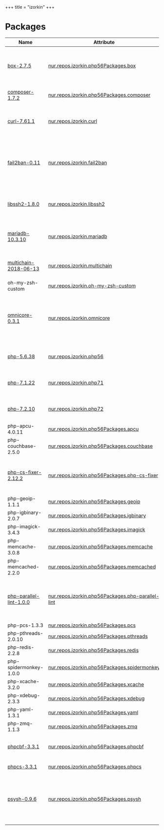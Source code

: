 
+++
title = "izorkin"
+++

# Packages

Name | Attribute | Description
-----|-----------|------------
[box-2.7.5](https://box-project.github.io/box2/)|[nur.repos.izorkin.php56Packages.box](https://github.com/nix-community/nur-combined/tree/master/repos/izorkin/pkgs/development/php/php56-packages.nix#L247)|An application for building and managing Phars
[composer-1.7.2](https://getcomposer.org/)|[nur.repos.izorkin.php56Packages.composer](https://github.com/nix-community/nur-combined/tree/master/repos/izorkin/pkgs/development/php/php56-packages.nix#L220)|Dependency Manager for PHP
[curl-7.61.1](https://curl.haxx.se/)|[nur.repos.izorkin.curl](https://github.com/nix-community/nur-combined/tree/master/repos/izorkin/pkgs/tools/curl/default.nix#L105)|A command line tool for transferring files with URL syntax
[fail2ban-0.11](http://www.fail2ban.org/)|[nur.repos.izorkin.fail2ban](https://github.com/nix-community/nur-combined/tree/master/repos/izorkin/pkgs/tools/fail2ban/default.nix#L45)|A program that scans log files for repeated failing login attempts and bans IP addresses
[libssh2-1.8.0](https://www.libssh2.org)|[nur.repos.izorkin.libssh2](https://github.com/nix-community/nur-combined/tree/master/repos/izorkin/pkgs/development/libssh2/default.nix#L19)|A client-side C library implementing the SSH2 protocol
[mariadb-10.3.10](https://mariadb.org/)|[nur.repos.izorkin.mariadb](https://github.com/nix-community/nur-combined/tree/master/repos/izorkin/pkgs/servers/mariadb/default.nix#L87)|An enhanced, drop-in replacement for MySQL
[multichain-2018-06-13](https://http://www.multichain.com/)|[nur.repos.izorkin.multichain](https://github.com/nix-community/nur-combined/tree/master/repos/izorkin/pkgs/apps/altcoins/multichain.nix#L27)|Open platform for blockchain applications
oh-my-zsh-custom|[nur.repos.izorkin.oh-my-zsh-custom](https://github.com/nix-community/nur-combined/tree/master/repos/izorkin/pkgs/shells/oh-my-zsh-custom/default.nix#L4)|
[omnicore-0.3.1](https://www.omnilayer.org/)|[nur.repos.izorkin.omnicore](https://github.com/nix-community/nur-combined/tree/master/repos/izorkin/pkgs/apps/altcoins/omnicore.nix#L27)|Open-source, fully-decentralized asset platform on the Bitcoin Blockchain
[php-5.6.38](http://www.php.net/)|[nur.repos.izorkin.php56](https://github.com/nix-community/nur-combined/tree/master/repos/izorkin/pkgs/development/php/default.nix#L202)|An HTML-embedded scripting language
[php-7.1.22](http://www.php.net/)|[nur.repos.izorkin.php71](https://github.com/nix-community/nur-combined/tree/master/repos/izorkin/pkgs/development/php/default.nix#L202)|An HTML-embedded scripting language
[php-7.2.10](http://www.php.net/)|[nur.repos.izorkin.php72](https://github.com/nix-community/nur-combined/tree/master/repos/izorkin/pkgs/development/php/default.nix#L202)|An HTML-embedded scripting language
php-apcu-4.0.11|[nur.repos.izorkin.php56Packages.apcu](https://github.com/nix-community/nur-combined/tree/master/repos/izorkin/pkgs/development/php/build-pecl.nix#L15)|
php-couchbase-2.5.0|[nur.repos.izorkin.php56Packages.couchbase](https://github.com/nix-community/nur-combined/tree/master/repos/izorkin/pkgs/development/php/build-pecl.nix#L15)|
[php-cs-fixer-2.12.2](http://cs.sensiolabs.org/)|[nur.repos.izorkin.php56Packages.php-cs-fixer](https://github.com/nix-community/nur-combined/tree/master/repos/izorkin/pkgs/development/php/php56-packages.nix#L274)|A tool to automatically fix PHP coding standards issues
php-geoip-1.1.1|[nur.repos.izorkin.php56Packages.geoip](https://github.com/nix-community/nur-combined/tree/master/repos/izorkin/pkgs/development/php/build-pecl.nix#L15)|
php-igbinary-2.0.7|[nur.repos.izorkin.php56Packages.igbinary](https://github.com/nix-community/nur-combined/tree/master/repos/izorkin/pkgs/development/php/build-pecl.nix#L15)|
php-imagick-3.4.3|[nur.repos.izorkin.php56Packages.imagick](https://github.com/nix-community/nur-combined/tree/master/repos/izorkin/pkgs/development/php/build-pecl.nix#L15)|
php-memcache-3.0.8|[nur.repos.izorkin.php56Packages.memcache](https://github.com/nix-community/nur-combined/tree/master/repos/izorkin/pkgs/development/php/build-pecl.nix#L15)|
php-memcached-2.2.0|[nur.repos.izorkin.php56Packages.memcached](https://github.com/nix-community/nur-combined/tree/master/repos/izorkin/pkgs/development/php/build-pecl.nix#L15)|
[php-parallel-lint-1.0.0](https://github.com/JakubOnderka/PHP-Parallel-Lint)|[nur.repos.izorkin.php56Packages.php-parallel-lint](https://github.com/nix-community/nur-combined/tree/master/repos/izorkin/pkgs/development/php/php56-packages.nix#L307)|This tool check syntax of PHP files faster than serial check with fancier output
php-pcs-1.3.3|[nur.repos.izorkin.php56Packages.pcs](https://github.com/nix-community/nur-combined/tree/master/repos/izorkin/pkgs/development/php/build-pecl.nix#L15)|
php-pthreads-2.0.10|[nur.repos.izorkin.php56Packages.pthreads](https://github.com/nix-community/nur-combined/tree/master/repos/izorkin/pkgs/development/php/build-pecl.nix#L15)|
php-redis-2.2.8|[nur.repos.izorkin.php56Packages.redis](https://github.com/nix-community/nur-combined/tree/master/repos/izorkin/pkgs/development/php/build-pecl.nix#L15)|
php-spidermonkey-1.0.0|[nur.repos.izorkin.php56Packages.spidermonkey](https://github.com/nix-community/nur-combined/tree/master/repos/izorkin/pkgs/development/php/build-pecl.nix#L15)|
php-xcache-3.2.0|[nur.repos.izorkin.php56Packages.xcache](https://github.com/nix-community/nur-combined/tree/master/repos/izorkin/pkgs/development/php/build-pecl.nix#L15)|
php-xdebug-2.3.3|[nur.repos.izorkin.php56Packages.xdebug](https://github.com/nix-community/nur-combined/tree/master/repos/izorkin/pkgs/development/php/build-pecl.nix#L15)|
php-yaml-1.3.1|[nur.repos.izorkin.php56Packages.yaml](https://github.com/nix-community/nur-combined/tree/master/repos/izorkin/pkgs/development/php/build-pecl.nix#L15)|
php-zmq-1.1.3|[nur.repos.izorkin.php56Packages.zmq](https://github.com/nix-community/nur-combined/tree/master/repos/izorkin/pkgs/development/php/build-pecl.nix#L15)|
[phpcbf-3.3.1](https://squizlabs.github.io/PHP_CodeSniffer/)|[nur.repos.izorkin.php56Packages.phpcbf](https://github.com/nix-community/nur-combined/tree/master/repos/izorkin/pkgs/development/php/php56-packages.nix#L361)|PHP coding standard beautifier and fixer
[phpcs-3.3.1](https://squizlabs.github.io/PHP_CodeSniffer/)|[nur.repos.izorkin.php56Packages.phpcs](https://github.com/nix-community/nur-combined/tree/master/repos/izorkin/pkgs/development/php/php56-packages.nix#L334)|PHP coding standard tool
[psysh-0.9.6](https://psysh.org/)|[nur.repos.izorkin.php56Packages.psysh](https://github.com/nix-community/nur-combined/tree/master/repos/izorkin/pkgs/development/php/php56-packages.nix#L387)|PsySH is a runtime developer console, interactive debugger and REPL for PHP.
